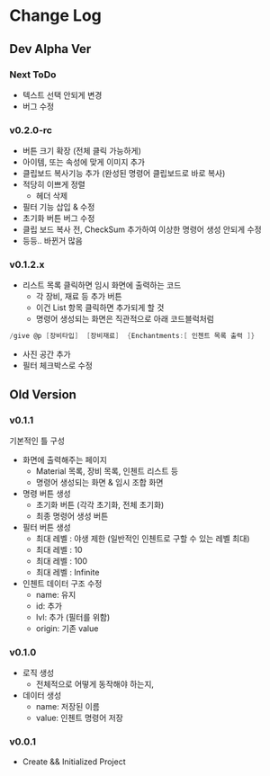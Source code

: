 # Change Log

## Dev Alpha Ver

### Next ToDo

- 텍스트 선택 안되게 변경
- 버그 수정

### v0.2.0-rc

- 버튼 크기 확장 (전체 클릭 가능하게)
- 아이템, 또는 속성에 맞게 이미지 추가
- 클립보드 복사기능 추가 (완성된 명령어 클립보드로 바로 복사)
- 적당히 이쁘게 정렬
  - 헤더 삭제
- 필터 기능 삽입 & 수정
- 초기화 버튼 버그 수정
- 클립 보드 복사 전, CheckSum 추가하여 이상한 명령어 생성 안되게 수정
- 등등.. 바뀐거 많음

### v0.1.2.x

- 리스트 목록 클릭하면 임시 화면에 출력하는 코드
  - 각 장비, 재료 등 추가 버튼
  - 이건 List 항목 클릭하면 추가되게 할 것
  - 명령어 생성되는 화면은 직관적으로 아래 코드블럭처럼

```c
/give @p [장비타입]  [장비재료]  {Enchantments:[ 인첸트 목록 출력 ]}
```

- 사진 공간 추가
- 필터 체크박스로 수정

## Old Version

### v0.1.1

기본적인 틀 구성

- 화면에 출력해주는 페이지  
  - Material 목록, 장비 목록, 인첸트 리스트 등
  - 명령어 생성되는 화면 & 임시 조합 화면
- 명령 버튼 생성
  - 초기화 버튼 (각각 초기화, 전체 초기화)
  - 최종 명령어 생성 버튼
- 필터 버튼 생성
  - 최대 레벨 : 야생 제한 (일반적인 인첸트로 구할 수 있는 레벨 최대)
  - 최대 레벨 : 10
  - 최대 레벨 : 100
  - 최대 레벨 : Infinite
- 인첸트 데이터 구조 수정
  - name: 유지
  - id: 추가
  - lvl: 추가 (필터를 위함)
  - origin: 기존 value

### v0.1.0

- 로직 생성
  - 전체적으로 어떻게 동작해야 하는지,
- 데이터 생성
  - name: 저장된 이름
  - value: 인첸트 명령어 저장

### v0.0.1

- Create && Initialized Project
